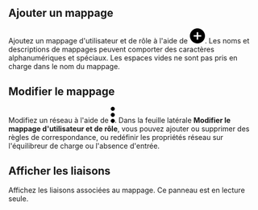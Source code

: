 Ajouter un mappage
------------------

Ajoutez un mappage d'utilisateur et de rôle à l'aide de ![""](Images/ebt1659745488877.svg). Les noms et descriptions de mappages peuvent comporter des caractères alphanumériques et spéciaux. Les espaces vides ne sont pas pris en charge dans le nom du mappage.

Modifier le mappage
-------------------

Modifiez un réseau à l'aide de ![""](Images/zsz1597101912145.svg). Dans la feuille latérale **Modifier le mappage d'utilisateur et de rôle**, vous pouvez ajouter ou supprimer des règles de correspondance, ou redéfinir les propriétés réseau sur l'équilibreur de charge ou l'absence d'entrée.

Afficher les liaisons
---------------------

Affichez les liaisons associées au mappage. Ce panneau est en lecture seule.
